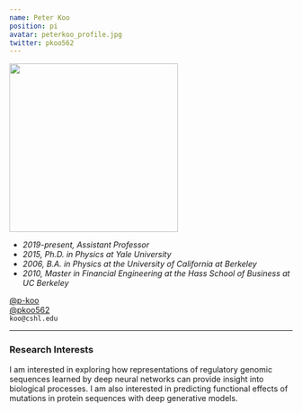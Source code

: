 ```yaml
---
name: Peter Koo
position: pi
avatar: peterkoo_profile.jpg
twitter: pkoo562
---
```


<img width="300" src="{{site.baseurl}}/images/people/{{page.avatar}}" data-action="zoom">

- _2019-present, Assistant Professor_ <br>
- _2015, Ph.D. in Physics at Yale University_ <br>
- _2006, B.A. in Physics at the University of California at Berkeley_ <br>
- _2010, Master in Financial Engineering at the Hass School of Business at UC Berkeley_

<a href="https://github.com/p-koo"><i class="fa fa-github"></i> @p-koo </a><br>
<a href="https://twitter.com/pkoo562"><i class="fa fa-twitter"></i> @pkoo562 </a><br>
<i class="fa fa-envelope-o"></i> `koo@cshl.edu`

<hr>

### Research Interests

I am interested in exploring how representations of regulatory genomic sequences learned by deep neural networks can provide insight into biological processes. I am also interested in predicting functional effects of mutations in protein sequences with deep generative models. 


&nbsp;
&nbsp;
&nbsp;
&nbsp;
&nbsp;
&nbsp;
&nbsp;
&nbsp;
&nbsp;
&nbsp;
&nbsp;
&nbsp;